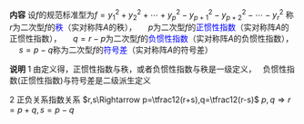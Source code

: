 **内容**
设$f$的规范标准型为$f=y_1^2+y_2^2+\cdots+y_p^2-y_{p+1}^2-y_{p+2}^2-\cdots-y_r^2$
称$r$为二次型$f$的<font color=blue>秩</font>（实对称阵$A$的秩），
$\quad p$为二次型$f$的<font color=blue>正惯性指数</font>（实对称阵$A$的正惯性指数），
$\quad q=r-p$为二次型$f$的<font color=blue>负惯性指数</font>（实对称阵$A$的负惯性指数），
$\quad s=p-q$称为二次型$f$的<font color=blue>符号差</font>（实对称阵$A$的符号差）

**说明**
1 由定义得，正惯性指数与秩，或者负惯性指数与秩是一级定义，
$\enspace$负惯性指数(正惯性指数)与符号差是二级派生定义

2 正负关系指数关系
$r,s\Rightarrow p=\tfrac12(r+s),q=\tfrac12(r-s)$
$p,q\Rightarrow r=p+q,s=p-q$
